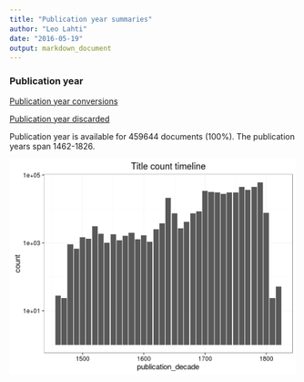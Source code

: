 ```yaml
---
title: "Publication year summaries"
author: "Leo Lahti"
date: "2016-05-19"
output: markdown_document
---
```



### Publication year

[Publication year conversions](output.tables/publication_year_conversion.csv)

[Publication year discarded](output.tables/publication_year_discarded.csv)

Publication year is available for 459644 documents (100%). The publication years span 1462-1826.

![plot of chunk summarypublicationyear](figure/summarypublicationyear-1.png)


